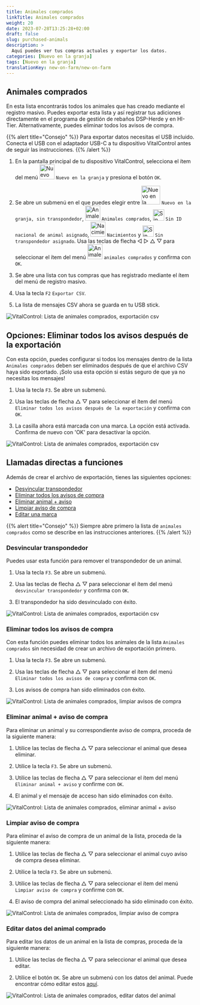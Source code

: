 ```yaml
---
title: Animales comprados
linkTitle: Animales comprados
weight: 20
date: 2023-07-28T13:25:28+02:00
draft: false
slug: purchased-animals
description: >
  Aquí puedes ver tus compras actuales y exportar los datos.
categories: [Nuevo en la granja]
tags: [Nuevo en la granja]
translationKey: new-on-farm/new-on-farm
---
```

## Animales comprados

En esta lista encontrarás todos los animales que has creado mediante el registro masivo. Puedes exportar esta lista y así registrar tus adiciones directamente en el programa de gestión de rebaños DSP-Herde y en HI-Tier. Alternativamente, puedes eliminar todos los avisos de compra.

{{% alert title="Consejo" %}}
Para exportar datos necesitas el USB incluido. Conecta el USB con el adaptador USB-C a tu dispositivo VitalControl antes de seguir las instrucciones.
{{% /alert %}}

1. En la pantalla principal de tu dispositivo VitalControl, selecciona el ítem del menú <img src="/icons/main/new-on-farm.svg" width="40" align="bottom" alt="Nuevo en la granja" /> `Nuevo en la granja` y presiona el botón `OK`.

2. Se abre un submenú en el que puedes elegir entre <img src="/icons/registration/new-on-farm-no-transponder.svg" width="50" align="bottom" alt="Nuevo en la granja, sin transpondedor" /> `Nuevo en la granja, sin transpondedor`, <img src="/icons/main/new-on-farm.svg" width="40" align="bottom" alt="Animales comprados" /> `Animales comprados`, <img src="/icons/registration/no-eartag-number.svg" width="30" align="bottom" alt="Sin ID nacional de animal" /> `Sin ID nacional de animal asignado`, <img src="/icons/main/births.svg" width="40" align="bottom" alt="Nacimientos" /> `Nacimientos` y <img src="/icons/registration/no-transponder.svg" width="30" align="bottom" alt="Sin transpondedor asignado" /> `Sin transpondedor asignado`. Usa las teclas de flecha ◁ ▷ △ ▽ para seleccionar el ítem del menú <img src="/icons/main/new-on-farm.svg" width="40" align="bottom" alt="Animales comprados" /> `animales comprados` y confirma con `OK`.

3. Se abre una lista con tus compras que has registrado mediante el ítem del menú de registro masivo.

4. Usa la tecla `F2` `Exportar CSV`.

5. La lista de mensajes CSV ahora se guarda en tu USB stick.

![VitalControl: Lista de animales comprados, exportación csv](../images/purchasedanimals.png "Animales comprados, exportación csv")

## Opciones: Eliminar todos los avisos después de la exportación

Con esta opción, puedes configurar si todos los mensajes dentro de la lista `Animales comprados` deben ser eliminados después de que el archivo CSV haya sido exportado. ¡Solo usa esta opción si estás seguro de que ya no necesitas los mensajes!

1. Usa la tecla `F3`. Se abre un submenú.

2. Usa las teclas de flecha △ ▽ para seleccionar el ítem del menú `Eliminar todos los avisos después de la exportación` y confirma con `OK`.

3. La casilla ahora está marcada con una marca. La opción está activada. Confirma de nuevo con 'OK' para desactivar la opción.

![VitalControl: Lista de animales comprados, exportación csv](../images/delete-all.png "Eliminar todos los avisos después de la exportación")

## Llamadas directas a funciones

Además de crear el archivo de exportación, tienes las siguientes opciones:

- [Desvincular transpondedor](#unlink-transponder)
- [Eliminar todos los avisos de compra](#clear-all-purchase-notices)
- [Eliminar animal + aviso](#delete-animal--purchase-notice)
- [Limpiar aviso de compra](#clear-notice-of-purchase)
- [Editar una marca](#edit-data-of-purchased-animal)

{{% alert title="Consejo" %}}
Siempre abre primero la lista de `animales comprados` como se describe en las instrucciones anteriores.
{{% /alert %}}

### Desvincular transpondedor

Puedes usar esta función para remover el transpondedor de un animal.

1. Usa la tecla `F3`. Se abre un submenú.

2. Usa las teclas de flecha △ ▽ para seleccionar el ítem del menú `desvincular transpondedor` y confirma con `OK`.

3. El transpondedor ha sido desvinculado con éxito.

![VitalControl: Lista de animales comprados, exportación csv](../images/unlink-transponder.png "Animales comprados, desvincular transpondedor")

### Eliminar todos los avisos de compra

Con esta función puedes eliminar todos los animales de la lista `Animales comprados` sin necesidad de crear un archivo de exportación primero.

1. Usa la tecla `F3`. Se abre un submenú.

2. Usa las teclas de flecha △ ▽ para seleccionar el ítem del menú `Eliminar todos los avisos de compra` y confirma con `OK`.

3. Los avisos de compra han sido eliminados con éxito.

![VitalControl: Lista de animales comprados, limpiar avisos de compra](../images/clear.png "Limpiar todos los avisos de compra")

### Eliminar animal + aviso de compra

Para eliminar un animal y su correspondiente aviso de compra, proceda de la siguiente manera:

1. Utilice las teclas de flecha △ ▽ para seleccionar el animal que desea eliminar.

2. Utilice la tecla `F3`. Se abre un submenú.

3. Utilice las teclas de flecha △ ▽ para seleccionar el ítem del menú `Eliminar animal + aviso` y confirme con `OK`.

4. El animal y el mensaje de acceso han sido eliminados con éxito.

![VitalControl: Lista de animales comprados, eliminar animal + aviso](../images/delete.png "Eliminar animal + aviso")

### Limpiar aviso de compra

Para eliminar el aviso de compra de un animal de la lista, proceda de la siguiente manera:

1. Utilice las teclas de flecha △ ▽ para seleccionar el animal cuyo aviso de compra desea eliminar.

2. Utilice la tecla `F3`. Se abre un submenú.

3. Utilice las teclas de flecha △ ▽ para seleccionar el ítem del menú `Limpiar aviso de compra` y confirme con `OK`.

4. El aviso de compra del animal seleccionado ha sido eliminado con éxito.

![VitalControl: Lista de animales comprados, limpiar aviso de compra](../images/clearnotice.png "Limpiar aviso de compra")

### Editar datos del animal comprado

Para editar los datos de un animal en la lista de compras, proceda de la siguiente manera:

1. Utilice las teclas de flecha △ ▽ para seleccionar el animal que desea editar.

2. Utilice el botón `OK`. Se abre un submenú con los datos del animal. Puede encontrar cómo editar estos [aquí](/es/docs/actions/edit/#edit-animal-data).

![VitalControl: Lista de animales comprados, editar datos del animal](../images/edit.png "Editar datos del animal comprado")
